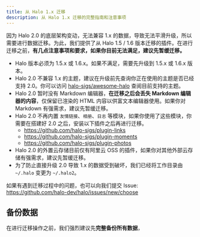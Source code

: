 ```yaml
---
title: 从 Halo 1.x 迁移
description: 从 Halo 1.x 迁移的完整指南和注意事项
---
```


因为 Halo 2.0 的底层架构变动，无法兼容 1.x 的数据，导致无法平滑升级，所以需要进行数据迁移。为此，我们提供了从 Halo 1.5 / 1.6 版本迁移的插件。在进行迁移之前，**有几点注意事项和要求，如果你目前无法满足，建议先暂缓迁移。**

- Halo 版本必须为 1.5.x 或 1.6.x。如果不满足，需要先升级到 1.5.x 或 1.6.x 版本。
- Halo 2.0 不兼容 1.x 的主题，建议在升级前先查询你正在使用的主题是否已经支持 2.0。你可以访问 [halo-sigs/awesome-halo](https://github.com/halo-sigs/awesome-halo) 查阅目前支持的主题。
- Halo 2.0 暂时没有 Markdown 编辑器，**在迁移之后会丢失 Markdown 编辑器的内容**，仅保留已渲染的 HTML 内容以供富文本编辑器使用。如果你对 Markdown 有强需求，建议先暂缓迁移。
- Halo 2.0 不再内置 `友情链接`、`相册`、`日志` 等模块，如果你使用了这些模块，你需要在搭建好 2.0 之后，安装以下插件之后再进行迁移。
  - <https://github.com/halo-sigs/plugin-links>
  - <https://github.com/halo-sigs/plugin-moments>
  - <https://github.com/halo-sigs/plugin-photos>
- Halo 2.0 的外置云存储目前仅有阿里云 OSS 的插件，如果你对其他外部云存储有强需求，建议先暂缓迁移。
- 为了防止直接升级 2.0 导致 1.x 的数据受到破坏，我们已经将工作目录由 `~/.halo` 变更为 `~/.halo2`。

如果有遇到迁移过程中的问题，也可以向我们提交 Issue: <https://github.com/halo-dev/halo/issues/new/choose>

## 备份数据

在进行迁移操作之前，我们强烈建议先**完整备份所有数据**，
